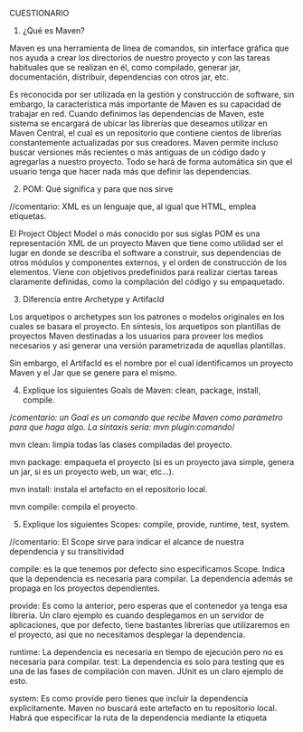 CUESTIONARIO

1)	¿Qué es Maven?

Maven es una herramienta de línea de comandos, sin interface gráfica que nos ayuda a crear los directorios de nuestro proyecto y con las tareas habituales que se realizan en él, como compilado, generar jar, documentación, distribuir, dependencias con otros jar, etc.

Es reconocida por ser utilizada en la gestión y construcción de software, sin embargo, la característica más importante de Maven es su capacidad de trabajar en red. Cuando definimos las dependencias de Maven, este sistema se encargará de ubicar las librerías que deseamos utilizar en Maven Central, el cual es un repositorio que contiene cientos de librerías constantemente actualizadas por sus creadores. Maven permite incluso buscar versiones más recientes o más antiguas de un código dado y agregarlas a nuestro proyecto. Todo se hará de forma automática sin que el usuario tenga que hacer nada más que definir las dependencias.

2)	POM: Qué significa y para que nos sirve

//comentario: XML  es un lenguaje que, al igual que HTML, emplea etiquetas.

El Project Object Model o más conocido por sus siglas POM es una representación XML de un proyecto Maven que tiene como utilidad ser el lugar en donde se describa el software a construir, sus dependencias de otros módulos y componentes externos, y el orden de construcción de los elementos. Viene con objetivos predefinidos para realizar ciertas tareas claramente definidas, como la compilación del código y su empaquetado.

3)	Diferencia entre Archetype y Artifacld

Los arquetipos o archetypes son los patrones o modelos originales en los cuales se basara el proyecto. En síntesis, los arquetipos son plantillas de proyectos Maven destinadas a los usuarios para proveer los medios necesarios y asi generar una versión parametrizada de aquellas plantillas.

Sin embargo, el ArtifacId es el nombre por el cual identificamos un proyecto Maven y el Jar que se genere para el mismo.

4)	Explique los siguientes Goals de Maven: clean, package, install, compile.

/*comentario: un Goal es un comando que recibe Maven como parámetro para que haga algo. La sintaxis sería:
mvn plugin:comando*/

mvn clean: limpia todas las clases compiladas del proyecto.

mvn package: empaqueta el proyecto (si es un proyecto java simple, genera un jar, si es un proyecto web, un war, etc…).

mvn install: instala el artefacto en el repositorio local.

mvn compile: compila el proyecto.

5)	Explique los siguientes Scopes: compile, provide, runtime, test, system.

//comentario: El Scope sirve para indicar el alcance de nuestra dependencia y su transitividad

compile: es la que tenemos por defecto sino especificamos Scope. Indica que la dependencia es necesaria para compilar. La dependencia además se propaga en los proyectos dependientes.

provide: Es como la anterior, pero esperas que el contenedor ya tenga esa libreria. Un claro ejemplo es cuando desplegamos en un servidor de aplicaciones, que por defecto, tiene bastantes librerías que utilizaremos en el proyecto, así que no necesitamos desplegar la dependencia.

runtime: La dependencia es necesaria en tiempo de ejecución pero no es necesaria para compilar.
test: La dependencia es solo para testing que es una de las fases de compilación con maven. JUnit es un claro ejemplo de esto.

system: Es como provide pero tienes que incluir la dependencia explicitamente. Maven no buscará este artefacto en tu repositorio local. Habrá que especificar la ruta de la dependencia mediante la etiqueta <systemPath>

